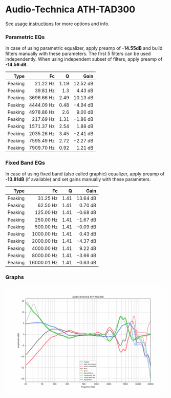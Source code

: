 # Audio-Technica ATH-TAD300
See [usage instructions](https://github.com/jaakkopasanen/AutoEq#usage) for more options and info.

### Parametric EQs
In case of using parametric equalizer, apply preamp of **-14.55dB** and build filters manually
with these parameters. The first 5 filters can be used independently.
When using independent subset of filters, apply preamp of **-14.56 dB**.

| Type    | Fc         |    Q | Gain     |
|--------:|-----------:|-----:|---------:|
| Peaking | 21.22 Hz   | 1.19 | 12.52 dB |
| Peaking | 39.81 Hz   | 1.3  | 4.43 dB  |
| Peaking | 3696.66 Hz | 2.49 | 10.13 dB |
| Peaking | 4444.09 Hz | 0.48 | -4.94 dB |
| Peaking | 4978.86 Hz | 2.6  | 9.00 dB  |
| Peaking | 217.69 Hz  | 1.31 | -1.86 dB |
| Peaking | 1571.37 Hz | 2.54 | 1.88 dB  |
| Peaking | 2035.26 Hz | 3.45 | -2.41 dB |
| Peaking | 7595.49 Hz | 2.72 | -2.27 dB |
| Peaking | 7909.70 Hz | 0.92 | 1.21 dB  |

### Fixed Band EQs
In case of using fixed band (also called graphic) equalizer, apply preamp of **-13.81dB**
(if available) and set gains manually with these parameters.

| Type    | Fc          |    Q | Gain     |
|--------:|------------:|-----:|---------:|
| Peaking | 31.25 Hz    | 1.41 | 13.64 dB |
| Peaking | 62.50 Hz    | 1.41 | 0.70 dB  |
| Peaking | 125.00 Hz   | 1.41 | -0.68 dB |
| Peaking | 250.00 Hz   | 1.41 | -1.67 dB |
| Peaking | 500.00 Hz   | 1.41 | -0.09 dB |
| Peaking | 1000.00 Hz  | 1.41 | 0.43 dB  |
| Peaking | 2000.00 Hz  | 1.41 | -4.37 dB |
| Peaking | 4000.00 Hz  | 1.41 | 9.22 dB  |
| Peaking | 8000.00 Hz  | 1.41 | -3.66 dB |
| Peaking | 16000.01 Hz | 1.41 | -0.63 dB |

### Graphs
![](./Audio-Technica%20ATH-TAD300.png)
